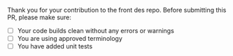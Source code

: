 Thank you for your contribution to the front des repo. 
Before submitting this PR, please make sure:

- [ ] Your code builds clean without any errors or warnings
- [ ] You are using approved terminology
- [ ] You have added unit tests
